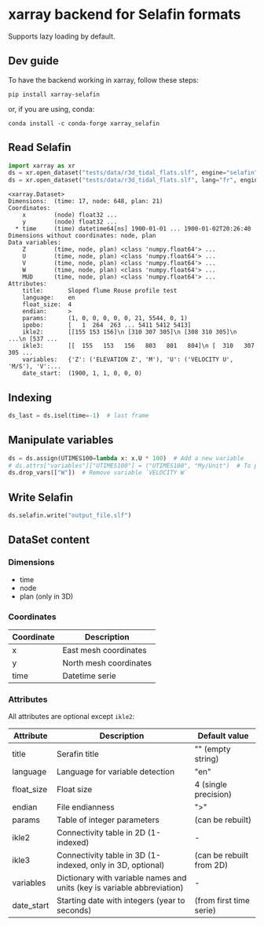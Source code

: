 # xarray backend for Selafin formats

Supports lazy loading by default.

## Dev guide

To have the backend working in xarray, follow these steps:

```
pip install xarray-selafin
```

or, if you are using, conda:

```
conda install -c conda-forge xarray_selafin
```

## Read Selafin

```python
import xarray as xr
ds = xr.open_dataset("tests/data/r3d_tidal_flats.slf", engine="selafin")
ds = xr.open_dataset("tests/data/r3d_tidal_flats.slf", lang="fr", engine="selafin")  # if variables are in French
```

```
<xarray.Dataset>
Dimensions:  (time: 17, node: 648, plan: 21)
Coordinates:
    x        (node) float32 ...
    y        (node) float32 ...
  * time     (time) datetime64[ns] 1900-01-01 ... 1900-01-02T20:26:40
Dimensions without coordinates: node, plan
Data variables:
    Z        (time, node, plan) <class 'numpy.float64'> ...
    U        (time, node, plan) <class 'numpy.float64'> ...
    V        (time, node, plan) <class 'numpy.float64'> ...
    W        (time, node, plan) <class 'numpy.float64'> ...
    MUD      (time, node, plan) <class 'numpy.float64'> ...
Attributes:
    title:       Sloped flume Rouse profile test
    language:    en
    float_size:  4
    endian:      >
    params:      (1, 0, 0, 0, 0, 0, 21, 5544, 0, 1)
    ipobo:       [   1  264  263 ... 5411 5412 5413]
    ikle2:       [[155 153 156]\n [310 307 305]\n [308 310 305]\n ...\n [537 ...
    ikle3:       [[  155   153   156   803   801   804]\n [  310   307   305 ...
    variables:   {'Z': ('ELEVATION Z', 'M'), 'U': ('VELOCITY U', 'M/S'), 'V':...
    date_start:  (1900, 1, 1, 0, 0, 0)
```

## Indexing

```python
ds_last = ds.isel(time=-1)  # last frame
```

## Manipulate variables

```python
ds = ds.assign(UTIMES100=lambda x: x.U * 100)  # Add a new variable
# ds.attrs["variables"]["UTIMES100"] = ("UTIMES100", "My/Unit")  # To provide variable name and unit (optional)
ds.drop_vars(["W"])  # Remove variable `VELOCITY W`
```

## Write Selafin

```python
ds.selafin.write("output_file.slf")
```

## DataSet content

### Dimensions
* time
* node
* plan (only in 3D)
 
### Coordinates

| Coordinate | Description            |
|------------|------------------------|
| x          | East mesh coordinates  |
| y          | North mesh coordinates |
| time       | Datetime serie         |

### Attributes

All attributes are optional except `ikle2`:

| Attribute  | Description                                                             | Default value            | 
|------------|-------------------------------------------------------------------------|--------------------------|
| title      | Serafin title                                                           | "" (empty string)        |
| language   | Language for variable detection                                         | "en"                     |
| float_size | Float size                                                              | 4 (single precision)     |
| endian     | File endianness                                                         | ">"                      |
| params     | Table of integer parameters                                             | (can be rebuilt)         |
| ikle2      | Connectivity table in 2D (1-indexed)                                    | -                        |
| ikle3      | Connectivity table in 3D (1-indexed, only in 3D, optional)              | (can be rebuilt from 2D) |
| variables  | Dictionary with variable names and units (key is variable abbreviation) | -                        |
| date_start | Starting date with integers (year to seconds)                           | (from first time serie)  |
